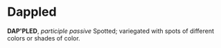 # Dappled

**DAP'PLED**, _participle passive_ Spotted; variegated with spots of different colors or shades of color.